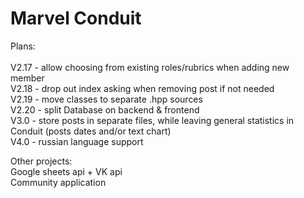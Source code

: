 # Marvel Conduit

Plans:\
\
V2.17 - allow choosing from existing roles/rubrics when adding new member\
V2.18 - drop out index asking when removing post if not needed\
V2.19 - move classes to separate .hpp sources\
V2.20 - split Database on backend & frontend\
V3.0 - store posts in separate files, while leaving general statistics in Conduit (posts dates and/or text chart)\
V4.0 - russian language support

Other projects:\
Google sheets api + VK api\
Community application
